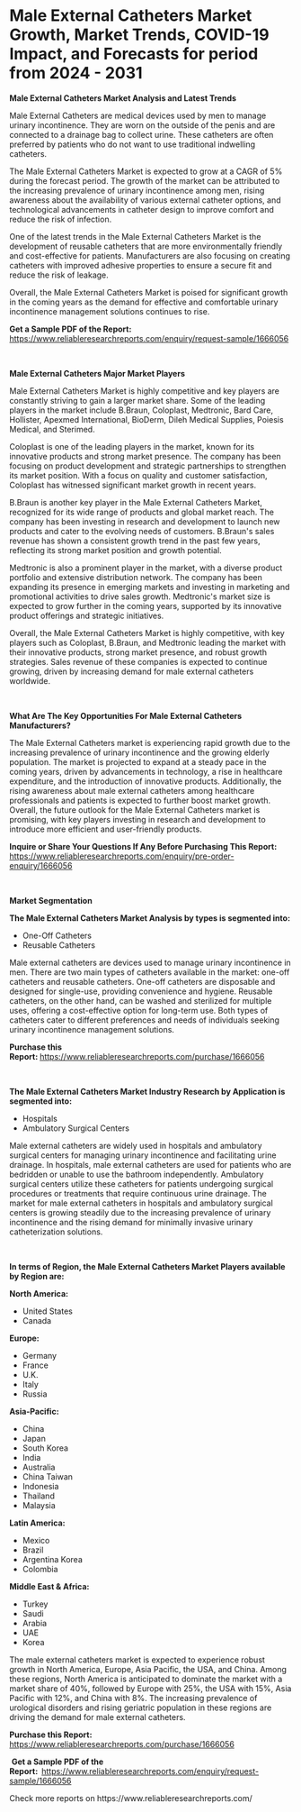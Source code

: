<p><h1>Male External Catheters Market Growth, Market Trends, COVID-19 Impact, and Forecasts for period from 2024 - 2031</h1></p><p><strong>Male External Catheters Market Analysis and Latest Trends</strong></p>
<p><p>Male External Catheters are medical devices used by men to manage urinary incontinence. They are worn on the outside of the penis and are connected to a drainage bag to collect urine. These catheters are often preferred by patients who do not want to use traditional indwelling catheters.</p><p>The Male External Catheters Market is expected to grow at a CAGR of 5% during the forecast period. The growth of the market can be attributed to the increasing prevalence of urinary incontinence among men, rising awareness about the availability of various external catheter options, and technological advancements in catheter design to improve comfort and reduce the risk of infection.</p><p>One of the latest trends in the Male External Catheters Market is the development of reusable catheters that are more environmentally friendly and cost-effective for patients. Manufacturers are also focusing on creating catheters with improved adhesive properties to ensure a secure fit and reduce the risk of leakage.</p><p>Overall, the Male External Catheters Market is poised for significant growth in the coming years as the demand for effective and comfortable urinary incontinence management solutions continues to rise.</p></p>
<p><strong>Get a Sample PDF of the Report:&nbsp;</strong> <a href="https://www.reliableresearchreports.com/enquiry/request-sample/1666056">https://www.reliableresearchreports.com/enquiry/request-sample/1666056</a></p>
<p>&nbsp;</p>
<p><strong>Male External Catheters Major Market Players</strong></p>
<p><p>Male External Catheters Market is highly competitive and key players are constantly striving to gain a larger market share. Some of the leading players in the market include B.Braun, Coloplast, Medtronic, Bard Care, Hollister, Apexmed International, BioDerm, Dileh Medical Supplies, Poiesis Medical, and Sterimed.</p><p>Coloplast is one of the leading players in the market, known for its innovative products and strong market presence. The company has been focusing on product development and strategic partnerships to strengthen its market position. With a focus on quality and customer satisfaction, Coloplast has witnessed significant market growth in recent years.</p><p>B.Braun is another key player in the Male External Catheters Market, recognized for its wide range of products and global market reach. The company has been investing in research and development to launch new products and cater to the evolving needs of customers. B.Braun's sales revenue has shown a consistent growth trend in the past few years, reflecting its strong market position and growth potential.</p><p>Medtronic is also a prominent player in the market, with a diverse product portfolio and extensive distribution network. The company has been expanding its presence in emerging markets and investing in marketing and promotional activities to drive sales growth. Medtronic's market size is expected to grow further in the coming years, supported by its innovative product offerings and strategic initiatives.</p><p>Overall, the Male External Catheters Market is highly competitive, with key players such as Coloplast, B.Braun, and Medtronic leading the market with their innovative products, strong market presence, and robust growth strategies. Sales revenue of these companies is expected to continue growing, driven by increasing demand for male external catheters worldwide.</p></p>
<p>&nbsp;</p>
<p><strong>What Are The Key Opportunities For Male External Catheters Manufacturers?</strong></p>
<p><p>The Male External Catheters market is experiencing rapid growth due to the increasing prevalence of urinary incontinence and the growing elderly population. The market is projected to expand at a steady pace in the coming years, driven by advancements in technology, a rise in healthcare expenditure, and the introduction of innovative products. Additionally, the rising awareness about male external catheters among healthcare professionals and patients is expected to further boost market growth. Overall, the future outlook for the Male External Catheters market is promising, with key players investing in research and development to introduce more efficient and user-friendly products.</p></p>
<p><strong>Inquire or Share Your Questions If Any Before Purchasing This Report:</strong> <a href="https://www.reliableresearchreports.com/enquiry/pre-order-enquiry/1666056">https://www.reliableresearchreports.com/enquiry/pre-order-enquiry/1666056</a></p>
<p>&nbsp;</p>
<p><strong>Market Segmentation</strong></p>
<p><strong>The Male External Catheters Market Analysis by types is segmented into:</strong></p>
<p><ul><li>One-Off Catheters</li><li>Reusable Catheters</li></ul></p>
<p><p>Male external catheters are devices used to manage urinary incontinence in men. There are two main types of catheters available in the market: one-off catheters and reusable catheters. One-off catheters are disposable and designed for single-use, providing convenience and hygiene. Reusable catheters, on the other hand, can be washed and sterilized for multiple uses, offering a cost-effective option for long-term use. Both types of catheters cater to different preferences and needs of individuals seeking urinary incontinence management solutions.</p></p>
<p><strong>Purchase this Report:&nbsp;</strong><a href="https://www.reliableresearchreports.com/purchase/1666056">https://www.reliableresearchreports.com/purchase/1666056</a></p>
<p>&nbsp;</p>
<p><strong>The Male External Catheters Market Industry Research by Application is segmented into:</strong></p>
<p><ul><li>Hospitals</li><li>Ambulatory Surgical Centers</li></ul></p>
<p><p>Male external catheters are widely used in hospitals and ambulatory surgical centers for managing urinary incontinence and facilitating urine drainage. In hospitals, male external catheters are used for patients who are bedridden or unable to use the bathroom independently. Ambulatory surgical centers utilize these catheters for patients undergoing surgical procedures or treatments that require continuous urine drainage. The market for male external catheters in hospitals and ambulatory surgical centers is growing steadily due to the increasing prevalence of urinary incontinence and the rising demand for minimally invasive urinary catheterization solutions.</p></p>
<p>&nbsp;</p>
<p><strong>In terms of Region, the Male External Catheters Market Players available by Region are:</strong></p>
<p>
    <p> <strong> North America: </strong>
        <ul>
            <li>United States</li>
            <li>Canada</li>
        </ul>
        </p> 
    <p> <strong> Europe: </strong>
        <ul>
            <li>Germany</li>
            <li>France</li>
            <li>U.K.</li>
            <li>Italy</li>
            <li>Russia</li>
        </ul>
        </p> 
    <p> <strong> Asia-Pacific: </strong>
        <ul>
            <li>China</li>
            <li>Japan</li>
            <li>South Korea</li>
            <li>India</li>
            <li>Australia</li>
            <li>China Taiwan</li>
            <li>Indonesia</li>
            <li>Thailand</li>
            <li>Malaysia</li>
        </ul>
        </p> 
    <p> <strong> Latin America: </strong>
        <ul>
            <li>Mexico</li>
            <li>Brazil</li>
            <li>Argentina Korea</li>
            <li>Colombia</li>
        </ul>
        </p> 
    <p> <strong> Middle East & Africa: </strong>
        <ul>
            <li>Turkey</li>
            <li>Saudi</li>
            <li>Arabia</li>
            <li>UAE</li>
            <li>Korea</li>
        </ul>
    </p>
    </p>
<p><p>The male external catheters market is expected to experience robust growth in North America, Europe, Asia Pacific, the USA, and China. Among these regions, North America is anticipated to dominate the market with a market share of 40%, followed by Europe with 25%, the USA with 15%, Asia Pacific with 12%, and China with 8%. The increasing prevalence of urological disorders and rising geriatric population in these regions are driving the demand for male external catheters.</p></p>
<p><strong>Purchase this Report: </strong><a href="https://www.reliableresearchreports.com/purchase/1666056">https://www.reliableresearchreports.com/purchase/1666056</a></p>
<p>&nbsp;<strong>Get a Sample PDF of the Report:&nbsp;&nbsp;</strong><a href="https://www.reliableresearchreports.com/enquiry/request-sample/1666056">https://www.reliableresearchreports.com/enquiry/request-sample/1666056</a></p>
<p><strong></strong></p>
<p>Check more reports on https://www.reliableresearchreports.com/</p>